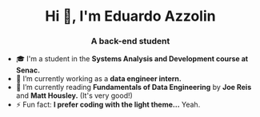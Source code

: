 <h1 align="center">Hi 👋, I'm Eduardo Azzolin</h1>
<h3 align="center">A back-end student</h3>

- 🎓 I'm a student in the **Systems Analysis and Development course at Senac.**
- 🔭 I’m currently working as a **data engineer intern.**
- 📙 I’m currently reading **Fundamentals of Data Engineering** by **Joe Reis** and **Matt Housley.** (It's very good!)
- ⚡ Fun fact: **I prefer coding with the light theme...** Yeah.
